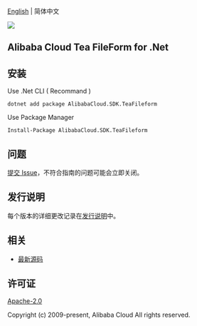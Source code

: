 [English](README.md) | 简体中文

![](https://aliyunsdk-pages.alicdn.com/icons/AlibabaCloud.svg)

## Alibaba Cloud Tea FileForm for .Net


## 安装

Use .Net CLI ( Recommand )

    dotnet add package AlibabaCloud.SDK.TeaFileform

Use Package Manager

    Install-Package AlibabaCloud.SDK.TeaFileform

## 问题
[提交 Issue](https://github.com/aliyun/tea-fileform/issues/new)，不符合指南的问题可能会立即关闭。

## 发行说明
每个版本的详细更改记录在[发行说明](./ChangeLog.md)中。

## 相关
* [最新源码](https://github.com/aliyun/tea-fileform/tree/master/csharp)

## 许可证
[Apache-2.0](http://www.apache.org/licenses/LICENSE-2.0)

Copyright (c) 2009-present, Alibaba Cloud All rights reserved.

